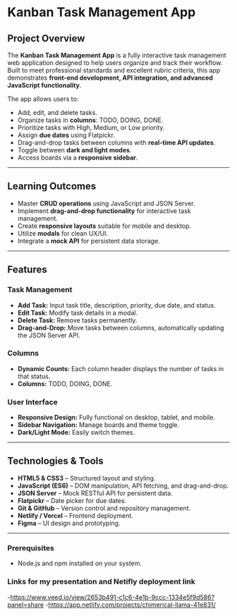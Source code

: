 # Kanban Task Management App

## Project Overview
The **Kanban Task Management App** is a fully interactive task management web application designed to help users organize and track their workflow. Built to meet professional standards and excellent rubric criteria, this app demonstrates **front-end development, API integration, and advanced JavaScript functionality**.  

The app allows users to:
- Add, edit, and delete tasks.
- Organize tasks in **columns**: TODO, DOING, DONE.
- Prioritize tasks with High, Medium, or Low priority.
- Assign **due dates** using Flatpickr.
- Drag-and-drop tasks between columns with **real-time API updates**.
- Toggle between **dark and light modes**.
- Access boards via a **responsive sidebar**.

---

## Learning Outcomes
- Master **CRUD operations** using JavaScript and JSON Server.
- Implement **drag-and-drop functionality** for interactive task management.
- Create **responsive layouts** suitable for mobile and desktop.
- Utilize **modals** for clean UX/UI.
- Integrate a **mock API** for persistent data storage.

---

## Features

### Task Management
- **Add Task:** Input task title, description, priority, due date, and status.  
- **Edit Task:** Modify task details in a modal.  
- **Delete Task:** Remove tasks permanently.  
- **Drag-and-Drop:** Move tasks between columns, automatically updating the JSON Server API.  

### Columns
- **Dynamic Counts:** Each column header displays the number of tasks in that status.  
- **Columns:** TODO, DOING, DONE.  

### User Interface
- **Responsive Design:** Fully functional on desktop, tablet, and mobile.  
- **Sidebar Navigation:** Manage boards and theme toggle.  
- **Dark/Light Mode:** Easily switch themes.  

---

## Technologies & Tools
- **HTML5 & CSS3** – Structured layout and styling.  
- **JavaScript (ES6)** – DOM manipulation, API fetching, and drag-and-drop.  
- **JSON Server** – Mock RESTful API for persistent data.  
- **Flatpickr** – Date picker for due dates.  
- **Git & GitHub** – Version control and repository management.  
- **Netlify / Vercel** – Frontend deployment.  
- **Figma** – UI design and prototyping.  

---

### Prerequisites
- Node.js and npm installed on your system.

### Links for my presentation and Netifly deployment link
-https://www.veed.io/view/2653b491-c1c6-4e1b-9ccc-1334e5f9d586?panel=share
-https://app.netlify.com/projects/chimerical-llama-41e831/